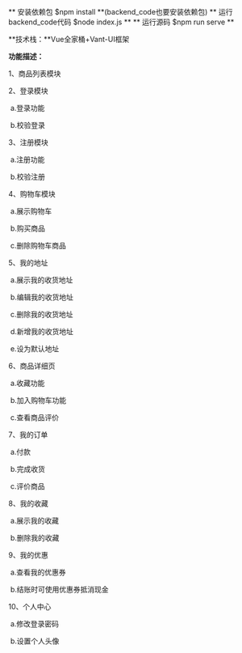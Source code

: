 ** 安装依赖包 $npm install **(backend_code也要安装依赖包)
** 运行backend_code代码 $node index.js **
** 运行源码 $npm run serve **

**技术栈：**Vue全家桶+Vant-UI框架



**功能描述：**

1、商品列表模块

2、登录模块

​      a.登录功能

​      b.校验登录

3、注册模块

​      a.注册功能

​      b.校验注册

4、购物车模块

​      a.展示购物车

​      b.购买商品

​      c.删除购物车商品

5、我的地址

​      a.展示我的收货地址

​      b.编辑我的收货地址

​      c.删除我的收货地址

​      d.新增我的收货地址

​      e.设为默认地址

6、商品详细页

​      a.收藏功能

​      b.加入购物车功能

​      c.查看商品评价

7、我的订单

​      a.付款

​      b.完成收货

​      c.评价商品

8、我的收藏

​      a.展示我的收藏

​      b.删除我的收藏

9、我的优惠

​      a.查看我的优惠券

​      b.结账时可使用优惠券抵消现金

10、个人中心

​      a.修改登录密码

​      b.设置个人头像
